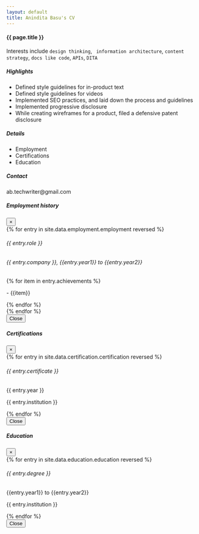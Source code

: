 ```yaml
---
layout: default
title: Anindita Basu's CV
---
```


<h4>{{ page.title }}</h4>

<p>Interests include <code>design thinking</code>, <code> information architecture</code>, <code>content strategy</code>, <code>docs like code</code>, <code>APIs</code>, <code>DITA</code></p>

<div class="container mt-3">
  <div class="card bg-light text-dark p-3">
    <div class="card-body">
      <h5>Highlights</h5>
      <ul>
      <li>Defined style guidelines for in-product text</li>
      <li>Defined style guidelines for videos</li>
      <li>Implemented SEO practices, and laid down the process and guidelines</li>
      <li>Implemented progressive disclosure</li>
      <li>While creating wireframes for a product, filed a defensive patent disclosure</li>
      </ul>
    </div><!-- card-body  -->
  </div><!-- card -->
</div><!-- container mt-3 -->

<div class="container mt-3">
  <div class="card bg-light text-dark p-3">
    <div class="card-body">
      <h5>Details</h5>
      <ul>
      <li><a data-toggle="modal" data-target="#myjobs" class="text-primary">Employment</a></li>
      <li><a data-toggle="modal" data-target="#mycertifications" class="text-primary">Certifications</a></li>
      <li><a data-toggle="modal" data-target="#myeducation" class="text-primary">Education</a></li>
      </ul>
    </div><!-- card-body  -->
  </div><!-- card -->
</div><!-- container mt-3 -->

<div class="container mt-3">
  <div class="card bg-light text-dark p-3">
    <div class="card-body">
      <h5>Contact</h5>
      <p class="mt-2">
      ab.techwriter@gmail.com
      </p>
    </div><!-- card-body  -->
  </div><!-- card -->
</div><!-- container mt-3 -->


<div class="container">
  <!-- The modal -->
  <div class="modal" id="myjobs">
    <div class="modal-dialog modal-dialog-scrollable">
      <div class="modal-content">      
        <!-- Modal header -->
        <div class="modal-header">
          <h5 class="modal-title">Employment history</h5>
          <button type="button" class="close" data-dismiss="modal">×</button>
        </div><!-- /modal header -->     
        <!-- Modal body -->
        <div class="modal-body">		
		  {% for entry in site.data.employment.employment reversed %}
			<div class="container mt-3">
			<div class="card bg-light text-dark p-3">
			<div class="card-header"><h6>{{ entry.role }}</h6></div>
			<div class="card-body">
			<h6>{{ entry.company }}, {{entry.year1}} to {{entry.year2}}</h6>
			{% for item in entry.achievements %}
			<p> - {{item}}</p>
			{% endfor %}
			</div><!-- card-body  -->
			</div><!-- card -->
			</div><!-- container mt-3 -->
		  {% endfor %}
        </div><!-- /modal body -->      
        <!-- Modal footer -->
        <div class="modal-footer">
          <button type="button" class="btn btn-danger" data-dismiss="modal">Close</button>
        </div><!-- /modal footer -->       
      </div><!-- /modal content -->
    </div><!-- /modal dialog -->
  </div><!-- /modal -->
</div><!-- /container for modal -->

<div class="container">
  <!-- The modal -->
  <div class="modal" id="mycertifications">
    <div class="modal-dialog modal-dialog-scrollable">
      <div class="modal-content">      
        <!-- Modal header -->
        <div class="modal-header">
          <h5 class="modal-title">Certifications</h5>
          <button type="button" class="close" data-dismiss="modal">×</button>
        </div><!-- /modal header -->     
        <!-- Modal body -->
        <div class="modal-body">		
		  {% for entry in site.data.certification.certification reversed %}
			<div class="container mt-3">
			<div class="card bg-light text-dark p-3">
			<div class="card-header"><h6>{{ entry.certificate }}</h6></div>
			<div class="card-body">
			<p>{{ entry.year }}</p>
			<p>{{ entry.institution }}</p>
			</div><!-- card-body  -->
			</div><!-- card -->
			</div><!-- container mt-3 -->
		  {% endfor %}
        </div><!-- /modal body -->      
        <!-- Modal footer -->
        <div class="modal-footer">
          <button type="button" class="btn btn-danger" data-dismiss="modal">Close</button>
        </div><!-- /modal footer -->       
      </div><!-- /modal content -->
    </div><!-- /modal dialog -->
  </div><!-- /modal -->
</div><!-- /container for modal -->

<div class="container">
  <!-- The modal -->
  <div class="modal" id="myeducation">
    <div class="modal-dialog modal-dialog-scrollable">
      <div class="modal-content">      
        <!-- Modal header -->
        <div class="modal-header">
          <h5 class="modal-title">Education</h5>
          <button type="button" class="close" data-dismiss="modal">×</button>
        </div><!-- /modal header -->     
        <!-- Modal body -->
        <div class="modal-body">		
		  {% for entry in site.data.education.education reversed %}
			<div class="container mt-3">
			<div class="card bg-light text-dark p-3">
			<div class="card-header"><h6>{{ entry.degree }}</h6></div>
			<div class="card-body">
			<p>{{entry.year1}} to {{entry.year2}}</p>
			<p>{{ entry.institution }}</p>
			</div><!-- card-body  -->
			</div><!-- card -->
			</div><!-- container mt-3 -->
		  {% endfor %}
        </div><!-- /modal body -->      
        <!-- Modal footer -->
        <div class="modal-footer">
          <button type="button" class="btn btn-danger" data-dismiss="modal">Close</button>
        </div><!-- /modal footer -->       
      </div><!-- /modal content -->
    </div><!-- /modal dialog -->
  </div><!-- /modal -->
</div><!-- /container for modal -->
